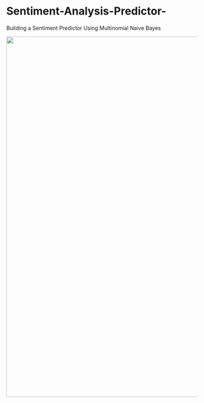 # Sentiment-Analysis-Predictor-
Building a Sentiment Predictor Using Multinomial Naive Bayes 

<p align = 'center'>
<img src = 'https://github.com/Samuel-the-crack/Sentiment-Predictor/blob/main/Picture/Sentiment%20Analysis.png' width = 950>
